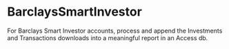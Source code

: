 # BarclaysSmartInvestor
For Barclays Smart Investor accounts, process and append the Investments and Transactions downloads into a meaningful report in an Access db.
